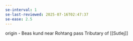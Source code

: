 ```yaml
---
se-interval: 1
se-last-reviewed: 2025-07-16T02:47:37
se-ease: 2.5
---
```

origin - Beas kund near Rohtang pass
Tributary of [[Sutlej]]
